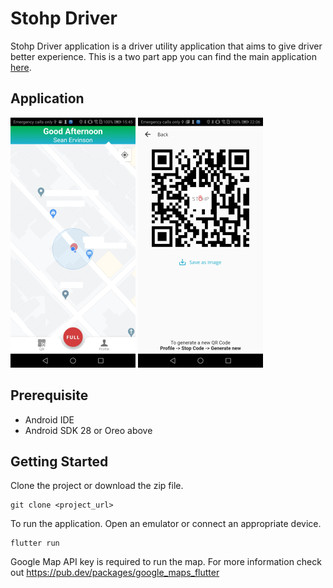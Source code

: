 # Stohp Driver

Stohp Driver application is a driver utility application that aims to give driver better experience. This is a two part app you can find the main application [here](https://github.com/SeanErvinson/stohp-app).

## Application

![Home Screen](docs/1.png "Home Screen")
![QR](docs/2.png "QR")

## Prerequisite
- Android IDE
- Android SDK 28 or Oreo above

## Getting Started

Clone the project or download the zip file.
```
git clone <project_url>
```

To run the application. Open an emulator or connect an appropriate device.
```
flutter run
```

Google Map API key is required to run the map. For more information check out
https://pub.dev/packages/google_maps_flutter